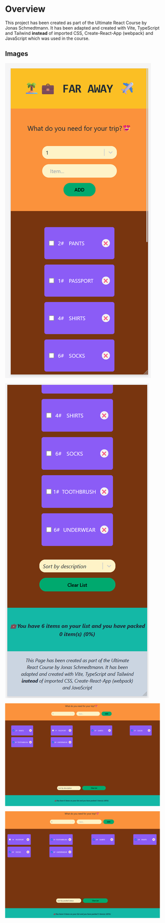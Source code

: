 # Overview

This project has been created as part of the Ultimate React Course by Jonas Schmedtmann. It has been adapted and created with Vite, TypeScript and Tailwind **instead** of imported CSS, Create-React-App (webpack) and JavaScript which was used in the course.

## Images

![Mobile 1](public/image.png)

![Mobile 2](public/image2.png)

![Desktop 1](public/image3.png)

![Desktop 2](public/image4.png)
